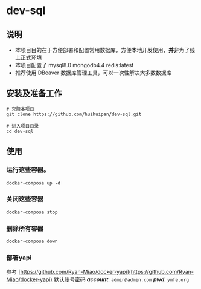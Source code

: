 # dev-sql

## 说明
* 本项目目的在于方便部署和配置常用数据库，方便本地开发使用，**并非**为了线上正式环境
* 本项目配置了 mysql8.0 mongodb4.4 redis:latest
* 推荐使用 DBeaver 数据库管理工具，可以一次性解决大多数数据库

## 安装及准备工作

```shell
# 克隆本项目
git clone https://github.com/huihuipan/dev-sql.git

# 进入项目目录
cd dev-sql

```

## 使用

### 运行这些容器。
```
docker-compose up -d
```

### 关闭这些容器
```
docker-compose stop
```

### 删除所有容器
```
docker-compose down
```

### 部署yapi
参考 [https://github.com/Ryan-Miao/docker-yapi](https://github.com/Ryan-Miao/docker-yapi)
默认账号密码
***account***: ```admin@admin.com```
***pwd***: ```ymfe.org```